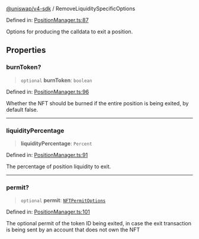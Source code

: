 [@uniswap/v4-sdk](../overview.md) / RemoveLiquiditySpecificOptions

Defined in: [PositionManager.ts:87](https://github.com/Uniswap/sdks/blob/9cf6edb2df79338ae58f7ea7ca979c35a8a9bd56/sdks/v4-sdk/src/PositionManager.ts#L87)

Options for producing the calldata to exit a position.

## Properties

### burnToken?

> `optional` **burnToken**: `boolean`

Defined in: [PositionManager.ts:96](https://github.com/Uniswap/sdks/blob/9cf6edb2df79338ae58f7ea7ca979c35a8a9bd56/sdks/v4-sdk/src/PositionManager.ts#L96)

Whether the NFT should be burned if the entire position is being exited, by default false.

***

### liquidityPercentage

> **liquidityPercentage**: `Percent`

Defined in: [PositionManager.ts:91](https://github.com/Uniswap/sdks/blob/9cf6edb2df79338ae58f7ea7ca979c35a8a9bd56/sdks/v4-sdk/src/PositionManager.ts#L91)

The percentage of position liquidity to exit.

***

### permit?

> `optional` **permit**: [`NFTPermitOptions`](NFTPermitOptions.md)

Defined in: [PositionManager.ts:101](https://github.com/Uniswap/sdks/blob/9cf6edb2df79338ae58f7ea7ca979c35a8a9bd56/sdks/v4-sdk/src/PositionManager.ts#L101)

The optional permit of the token ID being exited, in case the exit transaction is being sent by an account that does not own the NFT
